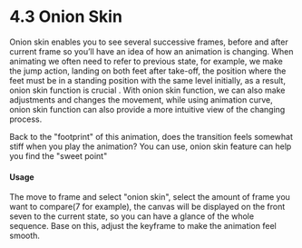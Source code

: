 # 4.3 Onion Skin


Onion skin enables you to see several successive frames, before and after current frame so you’ll have an idea of how an animation is changing. When animating we often need to refer to previous state, for example, we make the jump action, landing on both feet after take-off, the position where the feet must be in a standing position with the same level initially, as a result, onion skin function is crucial . With onion skin function, we can also make adjustments and changes the movement, while using animation curve, onion skin function can also provide a more intuitive view of the changing process.

Back to the "footprint" of this animation, does the transition feels somewhat stiff when you play the animation? You can use, onion skin feature can help you find the "sweet point"

#### Usage

The move to frame and select "onion skin", select the amount of frame you want to compare(7 for example), the canvas will be displayed on the front seven to the current state,  so you can have a glance of the whole sequence. Base on this, adjust the keyframe to make the animation feel smooth.